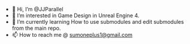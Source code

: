 - 👋 Hi, I’m @JJParallel
- 👀 I’m interested in Game Design in Unreal Engine 4.
- 🌱 I’m currently learning How to use submodules and edit submodules from the main repo.
- 📫 How to reach me @ sumoneplus1@gmail.com

<!---
JJParallel/JJParallel is a ✨ special ✨ repository because its `README.md` (this file) appears on your GitHub profile.
You can click the Preview link to take a look at your changes.
--->
